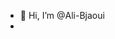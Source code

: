 - 👋 Hi, I’m @Ali-Bjaoui
- 
<!---
Ali-Bjaoui/Ali-Bjaoui is a ✨ special ✨ repository because its `README.md` (this file) appears on your GitHub profile.
You can click the Preview link to take a look at your changes.
--->
